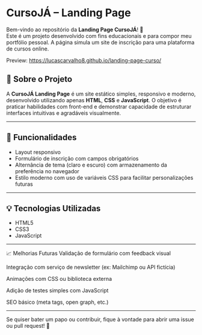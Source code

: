 # CursoJÁ – Landing Page

Bem-vindo ao repositório da **Landing Page CursoJÁ**! 🚀  
Este é um projeto desenvolvido com fins educacionais e para compor meu portfólio pessoal. A página simula um site de inscrição para uma plataforma de cursos online.

Preview: https://lucascarvalho8.github.io/landing-page-curso/

## 📌 Sobre o Projeto

A **CursoJÁ Landing Page** é um site estático simples, responsivo e moderno, desenvolvido utilizando apenas **HTML**, **CSS** e **JavaScript**. O objetivo é praticar habilidades com front-end e demonstrar capacidade de estruturar interfaces intuitivas e agradáveis visualmente.

---

## 🎯 Funcionalidades

- Layout responsivo
- Formulário de inscrição com campos obrigatórios
- Alternância de tema (claro e escuro) com armazenamento da preferência no navegador
- Estilo moderno com uso de variáveis CSS para facilitar personalizações futuras

---

## 💡 Tecnologias Utilizadas

- HTML5
- CSS3 
- JavaScript 

---


📈 Melhorias Futuras
 Validação de formulário com feedback visual

 Integração com serviço de newsletter (ex: Mailchimp ou API fictícia)

 Animações com CSS ou biblioteca externa

 Adição de testes simples com JavaScript

 SEO básico (meta tags, open graph, etc.)

---

Se quiser bater um papo ou contribuir, fique à vontade para abrir uma issue ou pull request! 🚀
